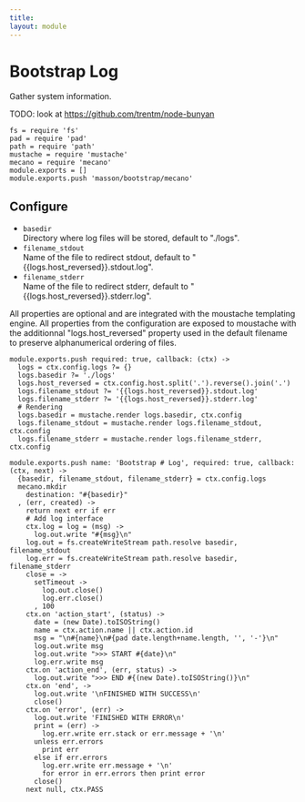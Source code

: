 ```yaml
---
title: 
layout: module
---
```


# Bootstrap Log

Gather system information.

TODO: look at https://github.com/trentm/node-bunyan

    fs = require 'fs'
    pad = require 'pad'
    path = require 'path'
    mustache = require 'mustache'
    mecano = require 'mecano'
    module.exports = []
    module.exports.push 'masson/bootstrap/mecano'

## Configure

*   `basedir`   
    Directory where log files will be stored, default to "./logs".   
*   `filename_stdout`   
    Name of the file to redirect stdout, default to "{{logs.host_reversed}}.stdout.log".   
*   `filename_stderr`   
    Name of the file to redirect stderr, default to "{{logs.host_reversed}}.stderr.log".   

All properties are optional and are integrated with the moustache templating
engine. All properties from the configuration are exposed to moustache with the
additionnal "logs.host_reversed" property used in the default filename to
preserve alphanumerical ordering of files.

    module.exports.push required: true, callback: (ctx) ->
      logs = ctx.config.logs ?= {}
      logs.basedir ?= './logs'
      logs.host_reversed = ctx.config.host.split('.').reverse().join('.')
      logs.filename_stdout ?= '{{logs.host_reversed}}.stdout.log'
      logs.filename_stderr ?= '{{logs.host_reversed}}.stderr.log'
      # Rendering
      logs.basedir = mustache.render logs.basedir, ctx.config
      logs.filename_stdout = mustache.render logs.filename_stdout, ctx.config
      logs.filename_stderr = mustache.render logs.filename_stderr, ctx.config

    module.exports.push name: 'Bootstrap # Log', required: true, callback: (ctx, next) ->
      {basedir, filename_stdout, filename_stderr} = ctx.config.logs
      mecano.mkdir
        destination: "#{basedir}"
      , (err, created) ->
        return next err if err
        # Add log interface
        ctx.log = log = (msg) ->
          log.out.write "#{msg}\n"
        log.out = fs.createWriteStream path.resolve basedir, filename_stdout
        log.err = fs.createWriteStream path.resolve basedir, filename_stderr
        close = ->
          setTimeout ->
            log.out.close()
            log.err.close()
          , 100
        ctx.on 'action_start', (status) ->
          date = (new Date).toISOString()
          name = ctx.action.name || ctx.action.id
          msg = "\n#{name}\n#{pad date.length+name.length, '', '-'}\n"
          log.out.write msg
          log.out.write ">>> START #{date}\n"
          log.err.write msg
        ctx.on 'action_end', (err, status) ->
          log.out.write ">>> END #{(new Date).toISOString()}\n"
        ctx.on 'end', ->
          log.out.write '\nFINISHED WITH SUCCESS\n'
          close()
        ctx.on 'error', (err) ->
          log.out.write 'FINISHED WITH ERROR\n'
          print = (err) ->
            log.err.write err.stack or err.message + '\n'
          unless err.errors
            print err
          else if err.errors
            log.err.write err.message + '\n'
            for error in err.errors then print error
          close()
        next null, ctx.PASS



